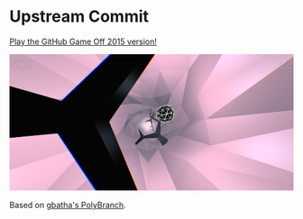 Upstream Commit
===

[Play the GitHub Game Off 2015 version!](https://razh.github.io/upstream-commit/ggo15)

![Screenshot](./images/uc-1000x480.png)

Based on [gbatha's PolyBranch](https://www.github.com/gbatha/PolyBranch).
